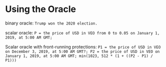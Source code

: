 Using the Oracle
=========


binary oracle: `Trump won the 2020 election.`

scalar oracle: `P = the price of USD in VEO from 0 to 0.05 on January 1, 2019, at 5:00 AM GMT; `

Scalar oracle with front-running protections:
`P1 = the price of USD in VEO on December 3, 2019, at 5:00 AM GMT?; P2 = the price of USD in VEO on January 1, 2019, at 5:00 AM GMT; min(1023, 512 * (1 + ((P2 - P1) / P1)))`